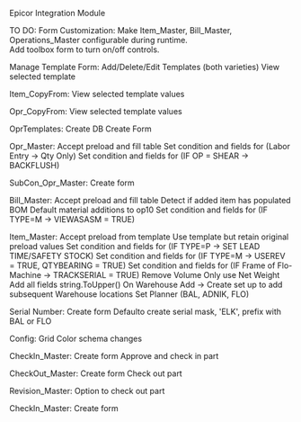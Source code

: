 Epicor Integration Module

TO DO:
Form Customization:
Make Item_Master, Bill_Master, Operations_Master configurable during runtime.  
Add toolbox form to turn on/off controls.

Manage Template Form:
Add/Delete/Edit Templates (both varieties)
View selected template

Item_CopyFrom:
View selected template values

Opr_CopyFrom:
View selected template values

OprTemplates:
Create DB
Create Form

Opr_Master:
Accept preload and fill table
Set condition and fields for (Labor Entry -> Qty Only)
Set condition and fields for (IF OP = SHEAR -> BACKFLUSH)

SubCon_Opr_Master:
Create form

Bill_Master:
Accept preload and fill table
Detect if added item has populated BOM
Default material additions to op10
Set condition and fields for (IF TYPE=M -> VIEWASASM = TRUE)


Item_Master:
Accept preload from template
Use template but retain original preload values
Set condition and fields for (IF TYPE=P -> SET LEAD TIME/SAFETY STOCK)
Set condition and fields for (IF TYPE=M -> USEREV = TRUE, QTYBEARING = TRUE)
Set condition and fields for (IF Frame of Flo-Machine -> TRACKSERIAL = TRUE)
Remove Volume
Only use Net Weight
Add all fields string.ToUpper()
On Warehouse Add -> Create set up to add subsequent Warehouse locations
Set Planner (BAL, ADNIK, FLO)

Serial Number:
Create form
Defaulto create serial mask, 'ELK', prefix with BAL or FLO

Config:
Grid Color schema changes

CheckIn_Master:
Create form
Approve and check in part

CheckOut_Master:
Create form
Check out part

Revision_Master:
Option to check out part

CheckIn_Master:
Create form


